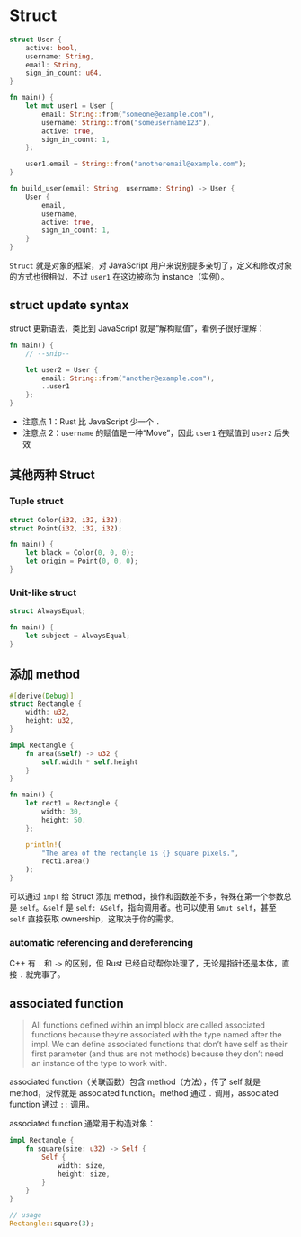 # Struct

```rust
struct User {
    active: bool,
    username: String,
    email: String,
    sign_in_count: u64,
}

fn main() {
    let mut user1 = User {
        email: String::from("someone@example.com"),
        username: String::from("someusername123"),
        active: true,
        sign_in_count: 1,
    };

    user1.email = String::from("anotheremail@example.com");
}

fn build_user(email: String, username: String) -> User {
    User {
        email,
        username,
        active: true,
        sign_in_count: 1,
    }
}
```

`Struct` 就是对象的框架，对 JavaScript 用户来说别提多亲切了，定义和修改对象的方式也很相似，不过 `user1` 在这边被称为 instance（实例）。

## struct update syntax

struct 更新语法，类比到 JavaScript 就是“解构赋值”，看例子很好理解：

```rust
fn main() {
    // --snip--

    let user2 = User {
        email: String::from("another@example.com"),
        ..user1
    };
}
```

- 注意点 1：Rust 比 JavaScript 少一个 `.`
- 注意点 2：`username` 的赋值是一种“Move”，因此 `user1` 在赋值到 `user2` 后失效

## 其他两种 Struct

### Tuple struct

```rust
struct Color(i32, i32, i32);
struct Point(i32, i32, i32);

fn main() {
    let black = Color(0, 0, 0);
    let origin = Point(0, 0, 0);
}
```

### Unit-like struct

```rust
struct AlwaysEqual;

fn main() {
    let subject = AlwaysEqual;
}
```

## 添加 method

```rust
#[derive(Debug)]
struct Rectangle {
    width: u32,
    height: u32,
}

impl Rectangle {
    fn area(&self) -> u32 {
        self.width * self.height
    }
}

fn main() {
    let rect1 = Rectangle {
        width: 30,
        height: 50,
    };

    println!(
        "The area of the rectangle is {} square pixels.",
        rect1.area()
    );
}
```

可以通过 `impl` 给 Struct 添加 method，操作和函数差不多，特殊在第一个参数总是 `self`。`&self` 是 `self: &Self`，指向调用者。也可以使用 `&mut self`，甚至 `self` 直接获取 ownership，这取决于你的需求。

### automatic referencing and dereferencing

C++ 有 `.` 和 `->` 的区别，但 Rust 已经自动帮你处理了，无论是指针还是本体，直接 `.` 就完事了。

## associated function

> All functions defined within an impl block are called associated functions because they’re associated with the type named after the impl. We can define associated functions that don’t have self as their first parameter (and thus are not methods) because they don’t need an instance of the type to work with.

associated function（关联函数）包含 method（方法），传了 self 就是 method，没传就是 associated function。method 通过 `.` 调用，associated function 通过 `::` 调用。

associated function 通常用于构造对象：

```rust
impl Rectangle {
    fn square(size: u32) -> Self {
        Self {
            width: size,
            height: size,
        }
    }
}

// usage
Rectangle::square(3);
```